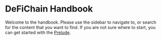 # DeFiChain Handbook

Welcome to the handbook. Please use the sidebar to navigate to, or search for the content that you want to find. If you are not sure where to start, you can get started with the [Prelude](./prelude.md).
